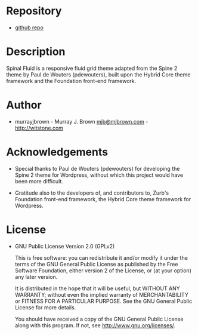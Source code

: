 # Repository

* [github repo](https://github.com/murrayjbrown/spinalfluid)

# Description

Spinal Fluid is a responsive fluid grid theme adapted from the Spine 2 theme by Paul de Wouters (pdewouters),
built upon the Hybrid Core theme framework and the Foundation front-end framework.

# Author

* murrayjbrown - Murray J. Brown <mjb@mjbrown.com> - http://witstone.com

# Acknowledgements

* Special thanks to Paul de Wouters (pdewouters) for developing the Spine 2 theme for Wordpress,
  without which this project would have been more difficult.

* Gratitude also to the developers of, and contributors to, Zurb's Foundation front-end framework,
  the Hybrid Core theme framework for Wordpress.

# License

* GNU Public License Version 2.0 (GPLv2)

    This is free software: you can redistribute it and/or modify
    it under the terms of the GNU General Public License as published by
    the Free Software Foundation, either version 2 of the License, or
    (at your option) any later version.

    It is distributed in the hope that it will be useful,
    but WITHOUT ANY WARRANTY; without even the implied warranty of
    MERCHANTABILITY or FITNESS FOR A PARTICULAR PURPOSE.  See the
    GNU General Public License for more details.

    You should have received a copy of the GNU General Public License
    along with this program.  If not, see <http://www.gnu.org/licenses/>.



